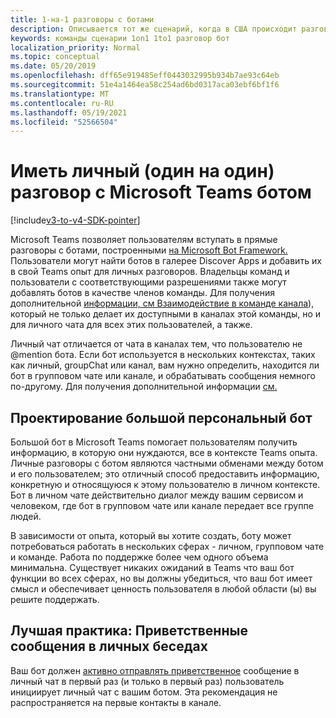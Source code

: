 ```yaml
---
title: 1-на-1 разговоры с ботами
description: Описывается тот же сценарий, когда в США происходит разговор 1-на-1 с Microsoft Teams
keywords: команды сценарии 1on1 1to1 разговор бот
localization_priority: Normal
ms.topic: conceptual
ms.date: 05/20/2019
ms.openlocfilehash: dff65e919485eff0443032995b934b7ae93c64eb
ms.sourcegitcommit: 51e4a1464ea58c254ad6bd0317aca03ebf6bf1f6
ms.translationtype: MT
ms.contentlocale: ru-RU
ms.lasthandoff: 05/19/2021
ms.locfileid: "52566504"
---
```

# <a name="have-a-personal-one-on-one-conversation-with-a-microsoft-teams-bot"></a>Иметь личный (один на один) разговор с Microsoft Teams ботом

[!include[v3-to-v4-SDK-pointer](~/includes/v3-to-v4-pointer-bots.md)]

Microsoft Teams позволяет пользователям вступать в прямые разговоры с ботами, построенными [на Microsoft Bot Framework.](/azure/bot-service/?view=azure-bot-service-3.0&preserve-view=true) Пользователи могут найти ботов в галерее Discover Apps и добавить их в свой Teams опыт для личных разговоров. Владельцы команд и пользователи с соответствующими разрешениями также могут добавлять ботов в качестве членов команды. Для получения дополнительной [информации, см Взаимодействие в команде канала](~/resources/bot-v3/bot-conversations/bots-conv-channel.md)), который не только делает их доступными в каналах этой команды, но и для личного чата для всех этих пользователей, а также.

Личный чат отличается от чата в каналах тем, что пользователю не @mention бота. Если бот используется в нескольких контекстах, таких как личный, groupChat или канал, вам нужно определить, находится ли бот в групповом чате или канале, и обрабатывать сообщения немного по-другому. Для получения дополнительной информации [см.](~/resources/bot-v3/bot-conversations/bots-conv-proactive.md)

## <a name="designing-a-great-personal-bot"></a>Проектирование большой персональный бот

Большой бот в Microsoft Teams помогает пользователям получить информацию, в которую они нуждаются, все в контексте Teams опыта. Личные разговоры с ботом являются частными обменами между ботом и его пользователем; это отличный способ предоставить информацию, конкретную и относящуюся к этому пользователю в личном контексте. Бот в личном чате действительно диалог между вашим сервисом и человеком, где бот в групповом чате или канале передает все группе людей.

В зависимости от опыта, который вы хотите создать, боту может потребоваться работать в нескольких сферах - личном, групповом чате и команде. Работа по поддержке более чем одного объема минимальна. Существует никаких ожиданий в Teams что ваш бот функции во всех сферах, но вы должны убедиться, что ваш бот имеет смысл и обеспечивает ценность пользователя в любой области (ы) вы решите поддержать.

## <a name="best-practice-welcome-messages-in-personal-conversations"></a>Лучшая практика: Приветственные сообщения в личных беседах

Ваш бот должен [активно отправлять приветственное](~/resources/bot-v3/bot-conversations/bots-conv-proactive.md) сообщение в личный чат в первый раз (и только в первый раз) пользователь инициирует личный чат с вашим ботом. Эта рекомендация не распространяется на первые контакты в канале.
